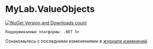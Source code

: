 # MyLab.ValueObjects
[![NuGet Version and Downloads count](https://buildstats.info/nuget/MyLab.ValueObjects)](https://www.nuget.org/packages/MyLab.ValueObjects)

```
Поддерживаемые платформы: .NET 5+
```
Ознакомьтесь с последними изменениями в [журнале изменений](/changelog.md).
